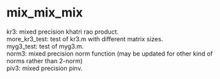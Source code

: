 # mix_mix_mix
kr3: mixed precision khatri rao product.\
more_kr3_test: test of kr3.m with different matrix sizes.\
myg3_test: test of myg3.m.\
norm3: mixed precision norm function (may be updated for other kind of norms rather than 2-norm)\
piv3: mixed precision pinv. 
